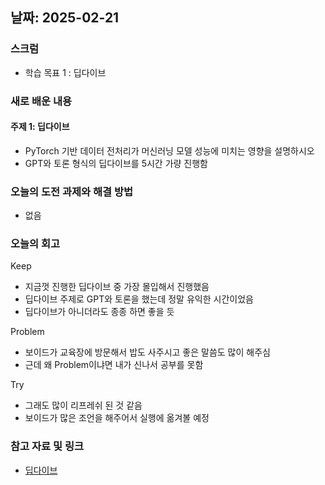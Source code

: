 ## 날짜: 2025-02-21

### 스크럼
- 학습 목표 1 : 딥다이브

### 새로 배운 내용
#### 주제 1: 딥다이브
- PyTorch 기반 데이터 전처리가 머신러닝 모델 성능에 미치는 영향을 설명하시오
- GPT와 토론 형식의 딥다이브를 5시간 가량 진행함

### 오늘의 도전 과제와 해결 방법
- 없음

### 오늘의 회고
Keep
- 지금껏 진행한 딥다이브 중 가장 몰입해서 진행했음
- 딥다이브 주제로 GPT와 토론을 했는데 정말 유익한 시간이었음
- 딥다이브가 아니더라도 종종 하면 좋을 듯

Problem
- 보이드가 교육장에 방문해서 밥도 사주시고 좋은 말씀도 많이 해주심
- 근데 왜 Problem이냐면 내가 신나서 공부를 못함

Try
- 그래도 많이 리프레쉬 된 것 같음
- 보이드가 많은 조언을 해주어서 실행에 옮겨볼 예정

### 참고 자료 및 링크
- [딥다이브](https://www.notion.so/adapterz/4-1a1394a48061802dad7dfe9d7da9e95c)